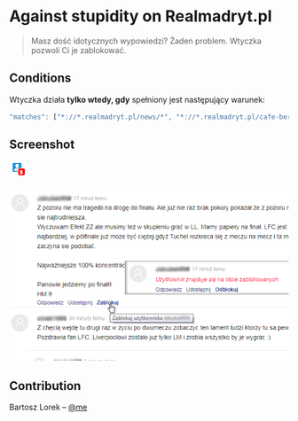 # Against stupidity on Realmadryt.pl

> Masz dość idotycznych wypowiedzi? Żaden problem. Wtyczka pozwoli Ci je zablokować.

## Conditions

Wtyczka działa **tylko wtedy, gdy** spełniony jest następujący warunek:

```js
"matches": ["*://*.realmadryt.pl/news/*", "*://*.realmadryt.pl/cafe-bernabeu"]
```

## Screenshot

![](icon_badge.png)

![](extention.png)

## Contribution

Bartosz Lorek – [@me](mailto:balorek@interia.pl)
